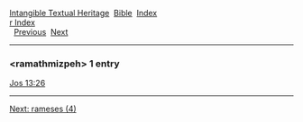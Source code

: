 [Intangible Textual Heritage](../../index)  [Bible](../index) 
[Index](index)   
[r Index](_r_)  
  [Previous](c09131)  [Next](c09133) 

------------------------------------------------------------------------

### &lt;ramathmizpeh&gt; 1 entry

[Jos 13:26](../kjv/jos013.htm#026)  

------------------------------------------------------------------------

[Next: rameses (4)](c09133)
